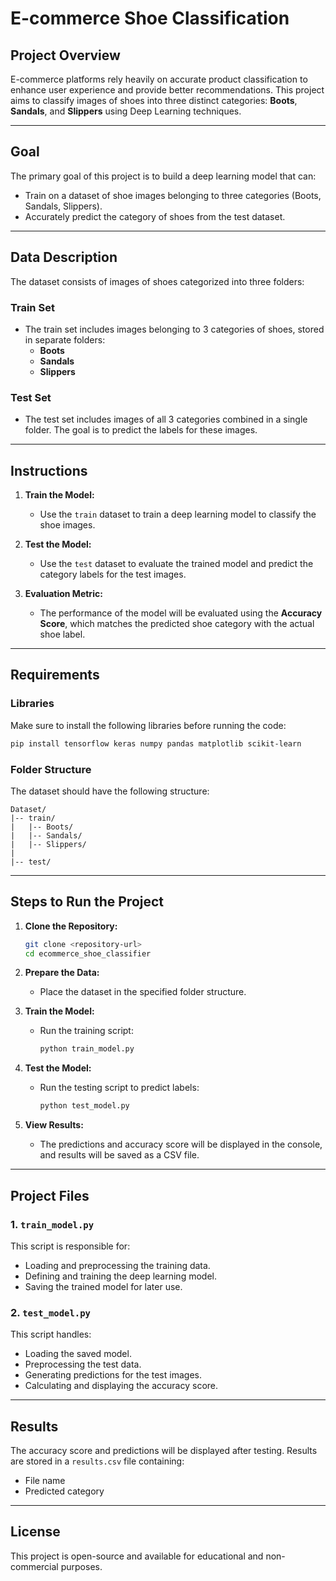 # E-commerce Shoe Classification

## Project Overview
E-commerce platforms rely heavily on accurate product classification to enhance user experience and provide better recommendations. This project aims to classify images of shoes into three distinct categories: **Boots**, **Sandals**, and **Slippers** using Deep Learning techniques.

---

## Goal
The primary goal of this project is to build a deep learning model that can:
- Train on a dataset of shoe images belonging to three categories (Boots, Sandals, Slippers).
- Accurately predict the category of shoes from the test dataset.

---

## Data Description
The dataset consists of images of shoes categorized into three folders:

### Train Set
- The train set includes images belonging to 3 categories of shoes, stored in separate folders:
  - **Boots**
  - **Sandals**
  - **Slippers**

### Test Set
- The test set includes images of all 3 categories combined in a single folder. The goal is to predict the labels for these images.

---

## Instructions
1. **Train the Model:**
   - Use the `train` dataset to train a deep learning model to classify the shoe images.
   
2. **Test the Model:**
   - Use the `test` dataset to evaluate the trained model and predict the category labels for the test images.

3. **Evaluation Metric:**
   - The performance of the model will be evaluated using the **Accuracy Score**, which matches the predicted shoe category with the actual shoe label.

---

## Requirements
### Libraries
Make sure to install the following libraries before running the code:
```bash
pip install tensorflow keras numpy pandas matplotlib scikit-learn
```

### Folder Structure
The dataset should have the following structure:
```
Dataset/
|-- train/
|   |-- Boots/
|   |-- Sandals/
|   |-- Slippers/
|
|-- test/
```

---

## Steps to Run the Project
1. **Clone the Repository:**
   ```bash
   git clone <repository-url>
   cd ecommerce_shoe_classifier
   ```

2. **Prepare the Data:**
   - Place the dataset in the specified folder structure.

3. **Train the Model:**
   - Run the training script:
     ```bash
     python train_model.py
     ```

4. **Test the Model:**
   - Run the testing script to predict labels:
     ```bash
     python test_model.py
     ```

5. **View Results:**
   - The predictions and accuracy score will be displayed in the console, and results will be saved as a CSV file.

---

## Project Files
### 1. `train_model.py`
This script is responsible for:
- Loading and preprocessing the training data.
- Defining and training the deep learning model.
- Saving the trained model for later use.

### 2. `test_model.py`
This script handles:
- Loading the saved model.
- Preprocessing the test data.
- Generating predictions for the test images.
- Calculating and displaying the accuracy score.

---

## Results
The accuracy score and predictions will be displayed after testing. Results are stored in a `results.csv` file containing:
- File name
- Predicted category

---

## License
This project is open-source and available for educational and non-commercial purposes.
